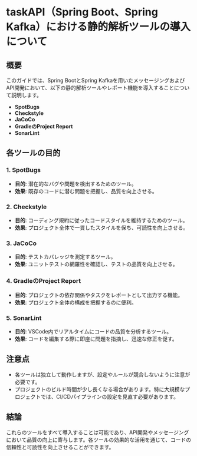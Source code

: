# taskAPI（Spring Boot、Spring Kafka）における静的解析ツールの導入について

## 概要
このガイドでは、Spring BootとSpring Kafkaを用いたメッセージングおよびAPI開発において、以下の静的解析ツールやレポート機能を導入することについて説明します。

- **SpotBugs**
- **Checkstyle**
- **JaCoCo**
- **GradleのProject Report**
- **SonarLint**

## 各ツールの目的

### 1. SpotBugs
- **目的**: 潜在的なバグや問題を検出するためのツール。
- **効果**: 既存のコードに潜む問題を把握し、品質を向上させる。

### 2. Checkstyle
- **目的**: コーディング規約に従ったコードスタイルを維持するためのツール。
- **効果**: プロジェクト全体で一貫したスタイルを保ち、可読性を向上させる。

### 3. JaCoCo
- **目的**: テストカバレッジを測定するツール。
- **効果**: ユニットテストの網羅性を確認し、テストの品質を向上させる。

### 4. GradleのProject Report
- **目的**: プロジェクトの依存関係やタスクをレポートとして出力する機能。
- **効果**: プロジェクト全体の構成を把握するのに便利。

### 5. SonarLint
- **目的**: VSCode内でリアルタイムにコードの品質を分析するツール。
- **効果**: コードを編集する際に即座に問題を指摘し、迅速な修正を促す。

## 注意点
- 各ツールは独立して動作しますが、設定やルールが競合しないように注意が必要です。
- プロジェクトのビルド時間が少し長くなる場合があります。特に大規模なプロジェクトでは、CI/CDパイプラインの設定を見直す必要があります。

## 結論
これらのツールをすべて導入することは可能であり、API開発やメッセージングにおいて品質の向上に寄与します。各ツールの効果的な活用を通じて、コードの信頼性と可読性を向上させることができます。
